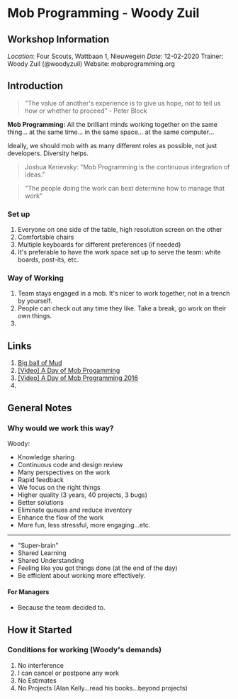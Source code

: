 # Mob Programming - Woody Zuil

## Workshop Information

_Location_: Four Scouts, Wattbaan 1, Nieuwegein
_Date_: 12-02-2020
Trainer: Woody Zuil (@woodyzuil)
Website: mobprogramming.org

## Introduction

> "The value of another's experience is to give us hope, not to tell us how or whether to proceed" - Peter Block

**Mob Programming:** All the brilliant minds working together
on the same thing... 
at the same time... 
in the same space... 
at the same computer... 

Ideally, we should mob with as many different roles as possible, not just developers. Diversity helps.

> Joshua Kerievsky: "Mob Programming is the continuous integration of ideas."

> "The people doing the work can best determine how to manage that work"

### Set up

1. Everyone on one side of the table, high resolution screen on the other
2. Comfortable chairs
3. Multiple keyboards for different preferences (if needed)
4. It's preferable to have the work space set up to serve the team: white boards, post-its, etc.

### Way of Working

1. Team stays engaged in a mob. It's nicer to work together, not in a trench by yourself.
2. People can check out any time they like. Take a break, go work on their own things.
3.  

## Links

1. [Big ball of Mud](http://laputan.org/mud)
1. [[Video] A Day of Mob Progamming](https://www.youtube.com/watch?v=p_pvslS4gEI)
1. [[Video] A Day of Mob Programming 2016](https://www.youtube.com/watch?v=dVqUcNKVbYg)
1. 

## General Notes

### Why would we work this way?

Woody:

- Knowledge sharing
- Continuous code and design review
- Many perspectives on the work
- Rapid feedback
- We focus on the right things
- Higher quality (3 years, 40 projects, 3 bugs)
- Better solutions
- Eliminate queues and reduce inventory
- Enhance the flow of the work
- More fun, less stressful, more engaging...etc.

---
- "Super-brain"
- Shared Learning
- Shared Understanding
- Feeling like you got things done (at the end of the day)
- Be efficient about working more effectively. 

#### For Managers

- Because the team decided to.

## How it Started

### Conditions for working (Woody's demands) 

1. No interference
2. I can cancel or postpone any work
3. No Estimates
4. No Projects (Alan Kelly...read his books...beyond projects)

